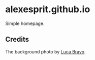 # alexesprit.github.io

Simple homepage.

## Credits

The background photo by [Luca Bravo][LucaBravo].

[LucaBravo]: https://unsplash.com/@lucabravo
